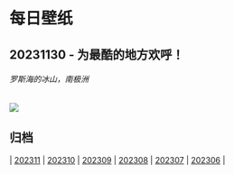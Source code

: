 # 每日壁纸

## 20231130 - 为最酷的地方欢呼！

###### 罗斯海的冰山，南极洲

![](https://www.bing.com/th?id=OHR.IcebergAntarctica_ZH-CN2053356825_UHD.jpg)

## 归档

| [202311](/202311/README.md)
| [202310](/202310/README.md)
| [202309](/202309/README.md)
| [202308](/202308/README.md)
| [202307](/202307/README.md)
| [202306](/202306/README.md)
|